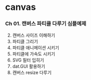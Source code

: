# canvas

### Ch 01. 캔버스 파티클 다루기 심플예제
02. 캔버스 사이즈 이해하기
03. 파티클 그리기
04. 파티클 애니메이션 시키기
05. 파티클에 가속도 시키기
06. SVG 필터 입히기
07. dat.GUI 활용하기
08. 캔버스 resize 다루기
